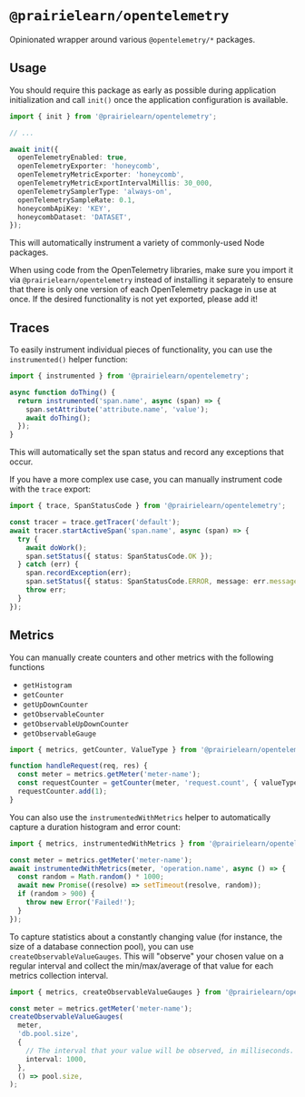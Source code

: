 # `@prairielearn/opentelemetry`

Opinionated wrapper around various `@opentelemetry/*` packages.

## Usage

You should require this package as early as possible during application initialization and call `init()` once the application configuration is available.

```ts
import { init } from '@prairielearn/opentelemetry';

// ...

await init({
  openTelemetryEnabled: true,
  openTelemetryExporter: 'honeycomb',
  openTelemetryMetricExporter: 'honeycomb',
  openTelemetryMetricExportIntervalMillis: 30_000,
  openTelemetrySamplerType: 'always-on',
  openTelemetrySampleRate: 0.1,
  honeycombApiKey: 'KEY',
  honeycombDataset: 'DATASET',
});
```

This will automatically instrument a variety of commonly-used Node packages.

When using code from the OpenTelemetry libraries, make sure you import it via `@prairielearn/opentelemetry` instead of installing it separately to ensure that there is only one version of each OpenTelemetry package in use at once. If the desired functionality is not yet exported, please add it!

## Traces

To easily instrument individual pieces of functionality, you can use the `instrumented()` helper function:

```ts
import { instrumented } from '@prairielearn/opentelemetry';

async function doThing() {
  return instrumented('span.name', async (span) => {
    span.setAttribute('attribute.name', 'value');
    await doThing();
  });
}
```

This will automatically set the span status and record any exceptions that occur.

If you have a more complex use case, you can manually instrument code with the `trace` export:

```ts
import { trace, SpanStatusCode } from '@prairielearn/opentelemetry';

const tracer = trace.getTracer('default');
await tracer.startActiveSpan('span.name', async (span) => {
  try {
    await doWork();
    span.setStatus({ status: SpanStatusCode.OK });
  } catch (err) {
    span.recordException(err);
    span.setStatus({ status: SpanStatusCode.ERROR, message: err.message });
    throw err;
  }
});
```

## Metrics

You can manually create counters and other metrics with the following functions

- `getHistogram`
- `getCounter`
- `getUpDownCounter`
- `getObservableCounter`
- `getObservableUpDownCounter`
- `getObservableGauge`

```ts
import { metrics, getCounter, ValueType } from '@prairielearn/opentelemetry';

function handleRequest(req, res) {
  const meter = metrics.getMeter('meter-name');
  const requestCounter = getCounter(meter, 'request.count', { valueType: ValueType.INT });
  requestCounter.add(1);
}
```

You can also use the `instrumentedWithMetrics` helper to automatically capture a duration histogram and error count:

```ts
import { metrics, instrumentedWithMetrics } from '@prairielearn/opentelemetry';

const meter = metrics.getMeter('meter-name');
await instrumentedWithMetrics(meter, 'operation.name', async () => {
  const random = Math.random() * 1000;
  await new Promise((resolve) => setTimeout(resolve, random));
  if (random > 900) {
    throw new Error('Failed!');
  }
});
```

To capture statistics about a constantly changing value (for instance, the size of a database connection pool), you can use `createObservableValueGauges`. This will "observe" your chosen value on a regular interval and collect the min/max/average of that value for each metrics collection interval.

```ts
import { metrics, createObservableValueGauges } from '@prairielearn/opentelemetry';

const meter = metrics.getMeter('meter-name');
createObservableValueGauges(
  meter,
  'db.pool.size',
  {
    // The interval that your value will be observed, in milliseconds.
    interval: 1000,
  },
  () => pool.size,
);
```
